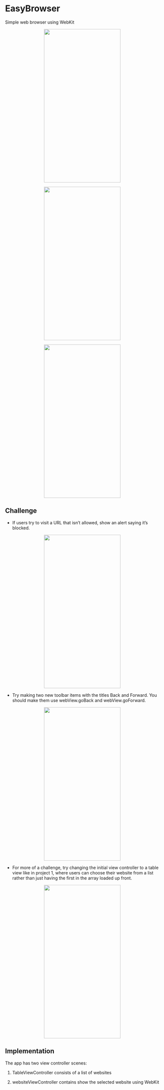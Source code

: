 # EasyBrowser
Simple web browser using WebKit
<p align="center">
  <img width="250" height="500" src="https://user-images.githubusercontent.com/27751735/56463276-890e9c80-63d9-11e9-8aa0-b23bba458561.png">
</p>
<p align="center">
  <img width="250" height="500" src="https://user-images.githubusercontent.com/27751735/56463277-8a3fc980-63d9-11e9-965a-e24ce17bcd18.png">
</p>
<p align="center">
  <img width="250" height="500" src="https://user-images.githubusercontent.com/27751735/56463279-8d3aba00-63d9-11e9-8062-27c6f32a43cb.png">
</p>


## Challenge
* If users try to visit a URL that isn’t allowed, show an alert saying it’s blocked.
<p align="center">
  <img width="250" height="500" src="https://user-images.githubusercontent.com/27751735/56463323-7c3e7880-63da-11e9-85c2-2847d42f069f.png">
</p>

* Try making two new toolbar items with the titles Back and Forward. You should make them use webView.goBack and webView.goForward.
<p align="center">
  <img width="250" height="500" src="https://user-images.githubusercontent.com/27751735/56463325-806a9600-63da-11e9-9304-1625fa9f9c8e.png">
</p>

* For more of a challenge, try changing the initial view controller to a table view like in project 1, where users can choose their website from a list rather than just having the first in the array loaded up front.
<p align="center">
  <img width="250" height="500" src="https://user-images.githubusercontent.com/27751735/56463326-819bc300-63da-11e9-96ee-4c35a46f8c3c.png">
</p>

## Implementation

The app has two view controller scenes:

1. TableViewController consists of a list of websites  

2. websiteViewController contains show the selected website using WebKit
